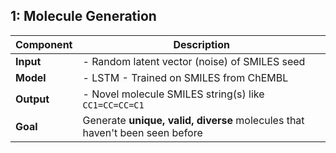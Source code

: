 ##  **1: Molecule Generation**

| Component  | Description                                                                              |
| ---------- | ---------------------------------------------------------------------------------------- |
| **Input**  | - Random latent vector (noise) of SMILES seed |
| **Model**  | -  LSTM - Trained on SMILES from ChEMBL                  |
| **Output** | - Novel molecule SMILES string(s) like `CC1=CC=CC=C1`                                    |
| **Goal**   | Generate **unique, valid, diverse** molecules that haven't been seen before              |
